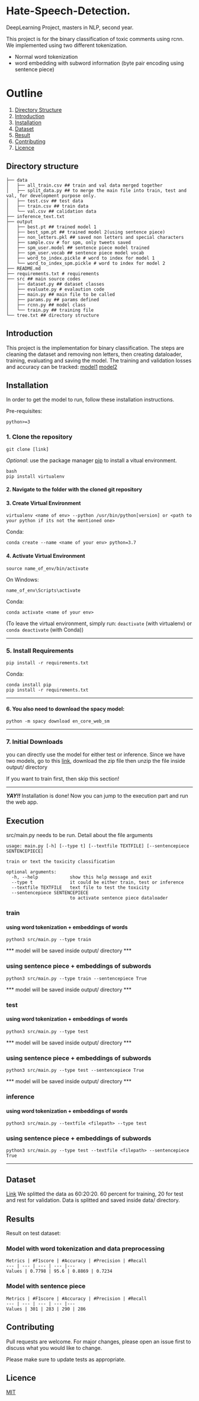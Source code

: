  
# Hate-Speech-Detection.
DeepLearning Project, masters in NLP, second year.


This project is for the binary classification of toxic comments using rcnn. We implemented using two different tokenization.
- Normal word tokenization
- word embedding with subword information (byte pair encoding using sentence piece)

# Outline

1. [Directory Structure](#directory-structure)
2. [Introduction](#introduction)
3. [Installation](#installation)
4. [Dataset](#dataset)
6. [Result](#Result)
7. [Contributing](#contributing)
8. [Licence](#licence)


## Directory structure

```
├── data
│   ├── all_train.csv ## train and val data merged together
│   ├── split_data.py ## to merge the main file into train, test and val, for development purpose only.
│   ├── test.csv ## test data
│   ├── train.csv ## train data
│   └── val.csv ## calidation data
├── inference_text.txt
├── output
│   ├── best.pt ## trained model 1
│   ├── best_spm.pt ## trained model 2(using sentence piece)
│   ├── non_letters.pkl ## saved non letters and special characters
│   ├── sample.csv # for spm, only tweets saved
│   ├── spm_user.model ## sentence piece model trained
│   ├── spm_user.vocab ## sentence piece model vocab
│   ├── word_to_index.pickle # word to index for model 1
│   └── word_to_index_spm.pickle # word to index for model 2
├── README.md 
├── requirements.txt # requirements
├── src ## main source codes
│   ├── dataset.py ## dataset classes
│   ├── evaluate.py # evalaution code
│   ├── main.py ## main file to be called
│   ├── params.py ## params defined
│   ├── rcnn.py ## model class
│   └── train.py ## training file
└── tree.txt ## directory structure

```



## Introduction

This project is the implementation for binary classification. The steps are cleaning the dataset and removing non letters, then creating dataloader, training, evaluating and saving the model.
The training and validation losses and accuracy can be tracked: [model1](https://wandb.ai/sarmila433/Toxic%20comment%20classification)
[model2](https://wandb.ai/sarmila433/Toxic%20comment%20classification)


## Installation


In order to get the model to run, follow these installation instructions.


<!-- ### Requirements -->
Pre-requisites:

    python>=3


### 1. Clone the repository

    git clone [link]

_Optional_: use the package manager [pip](https://pip.pypa.io/en/stable/) to install a vitual environment.

    bash
    pip install virtualenv
    
    
    
#### 2. Navigate to the folder with the cloned git repository

#### 3. Create Virtual Environment

    virtualenv <name of env> --python /usr/bin/python[version] or <path to your python if its not the mentioned one>
    
Conda:

    conda create --name <name of your env> python=3.7

#### 4. Activate Virtual Environment

    source name_of_env/bin/activate
On Windows:

    name_of_env\Scripts\activate
Conda:

    conda activate <name of your env>

(To leave the virtual environment, simply run: ```deactivate``` (with virtualenv) or ```conda deactivate``` (with Conda))

---

### 5. Install Requirements

    pip install -r requirements.txt
        
Conda:

    conda install pip
    pip install -r requirements.txt


---


#### 6. You also need to download the spacy model:

    python -m spacy download en_core_web_sm

---

### 7. Initial Downloads
you can directly use the model for either test or inference. Since we have two models, go to this [link](), download the zip file then unzip the file inside output/ directory



If you want to train first, then skip this section!
************************************************************************************************************************************
**_YAY!!_** Installation is done! Now you can jump to the execution part and run the web app.


## Execution

src/main.py needs to be run. Detail about the file arguments

```
usage: main.py [-h] [--type t] [--textfile TEXTFILE] [--sentencepiece SENTENCEPIECE]

train or text the toxicity classification

optional arguments:
  -h, --help            show this help message and exit
  --type t              it could be either train, test or inference
  --textfile TEXTFILE   text file to test the toxicity
  --sentencepiece SENTENCEPIECE
                        to activate sentence piece dataloader
```

### train
#### using word tokenization + embeddings of words

```
python3 src/main.py --type train
```
*** model will be saved inside output/ directory ***

### using sentence piece + embeddings of subwords 

```
python3 src/main.py --type train --sentencepiece True
```
*** model will be saved inside output/ directory ***

### test

#### using word tokenization + embeddings of words

```
python3 src/main.py --type test
```
*** model will be saved inside output/ directory ***

### using sentence piece + embeddings of subwords 

```
python3 src/main.py --type test --sentencepiece True
```
*** model will be saved inside output/ directory ***

### inference

#### using word tokenization + embeddings of words
```
python3 src/main.py --textfile <filepath> --type test
```

### using sentence piece + embeddings of subwords 
```
python3 src/main.py --type test --textfile <filepath> --sentencepiece True
```
---


## Dataset

 [Link](https://www.kaggle.com/arkhoshghalb/twitter-sentiment-analysis-hatred-speech)
We splitted the data as 60:20:20. 60 percent for training, 20 for test and rest for validation. Data is splitted and saved inside data/ directory.

## Results
Result on test dataset:

### Model with word tokenization and data preprocessing

```
Metrics | #F1score | #Accuracy | #Precision | #Recall 
--- | --- | --- | --- |---
Values | 0.7798 | 95.6 | 0.8869 | 0.7234
```


### Model with sentence piece

```
Metrics | #F1score | #Accuracy | #Precision | #Recall 
--- | --- | --- | --- |--- 
Values | 301 | 283 | 290 | 286
```


## Contributing
Pull requests are welcome. For major changes, please open an issue first to discuss what you would like to change.

Please make sure to update tests as appropriate.

## Licence
[MIT](https://choosealicense.com/licenses/mit/)
